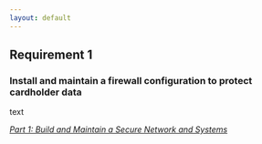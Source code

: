 ```yaml
---
layout: default
---
```


## Requirement 1
### Install and maintain a firewall configuration to protect cardholder data

text



[_Part 1: Build and Maintain a Secure Network and Systems_](../#Part-1)
